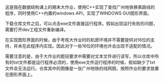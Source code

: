 这是我在数据结构课上的期末大作业，使用C++实现了查找广州地铁换乘路线的程序，同时使用C++内置的windows API，实现了WINDOWS GUI图形界面。

下载仓库文件之后，可以点击exe文件直接运行程序。假如出现运行失败的问题，需要打开dev工程文件重新编译。

在实现图形界面的时候，由于考核大作业时的机房环境并不需要提供对16位的支持，并未在此程序内实现。因此对于一些16位的环境也许会出现不适配的情况。

需要注意的是，由于大作业的题目要求中需要对文本文件进行读写，所以仓库中所有的txt文件都是运行程序必须的，使用exe文件运行程序的时候，假如缺少了txt文件会无法运行。仓库其中的图像是一张广州地铁的线网图，按照作业的要求放置在图形界面上。